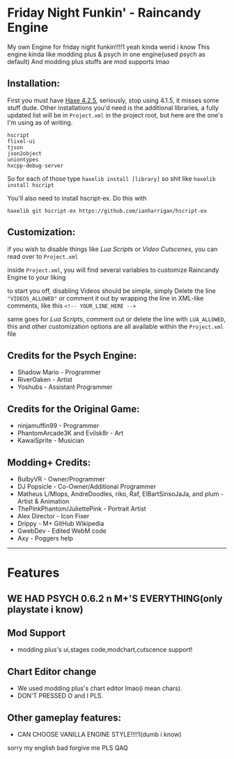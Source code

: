 # Friday Night Funkin' - Raincandy Engine
My own Engine for friday night funkin!!!!1 yeah kinda werid i know
This engine kinda like modding plus & psych in one engine(used psych as default)
And modding plus stuffs are mod supports lmao

## Installation:
First you must have [Haxe 4.2.5](https://haxe.org/download/), seriously, stop using 4.1.5, it misses some stuff dude.
Other installations you'd need is the additional libraries, a fully updated list will be in `Project.xml` in the project root, but here are the one's I'm using as of writing.

```
hscript
flixel-ui
tjson
json2object
uniontypes
hxcpp-debug-server
```

So for each of those type `haxelib install [library]` so shit like `haxelib install hscript`

You'll also need to install hscript-ex. Do this with

```
haxelib git hscript-ex https://github.com/ianharrigan/hscript-ex
```


## Customization:

if you wish to disable things like *Lua Scripts* or *Video Cutscenes*, you can read over to `Project.xml`

inside `Project.xml`, you will find several variables to customize Raincandy Engine to your liking

to start you off, disabling Videos should be simple, simply Delete the line `"VIDEOS_ALLOWED"` or comment it out by wrapping the line in XML-like comments, like this `<!-- YOUR_LINE_HERE -->`

same goes for *Lua Scripts*, comment out or delete the line with `LUA_ALLOWED`, this and other customization options are all available within the `Project.xml` file

## Credits for the Psych Engine:
* Shadow Mario - Programmer
* RiverOaken - Artist
* Yoshubs - Assistant Programmer
## Credits for the Original Game:

- ninjamuffin99 - Programmer
- PhantomArcade3K and Evilsk8r - Art
- KawaiSprite - Musician
## Modding+ Credits:

- BulbyVR - Owner/Programmer
- DJ Popsicle - Co-Owner/Additional Programmer
- Matheus L/Mlops, AndreDoodles, riko, Raf, ElBartSinsoJaJa, and plum - Artist & Animation
- ThePinkPhantom/JuliettePink - Portrait Artist
- Alex Director - Icon Fixer
- Drippy - M+ GitHub Wikipedia
- GwebDev - Edited WebM code
- Axy - Poggers help
_____________________________________

# Features

## WE HAD PSYCH 0.6.2 n M+'S EVERYTHING(only playstate i know)

## Mod Support
* modding plus's ui,stages code,modchart,cutscence support!

## Chart Editor change
* We used modding plus's chart editor lmao(i mean chars).
* DON'T PRESSED O and I PLS.

## Other gameplay features:
* CAN CHOOSE VANILLA ENGINE STYLE!!!!1(dumb i know)

sorry my english bad forgive me PLS QAQ

